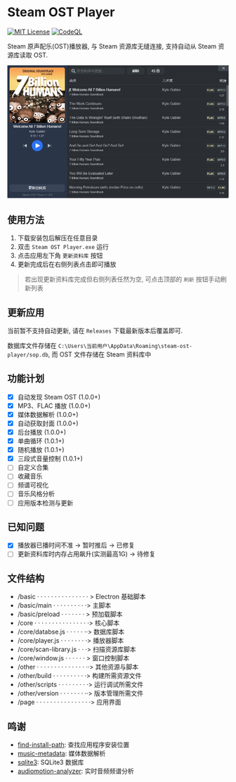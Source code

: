 # Steam OST Player

[![MIT License](https://img.shields.io/badge/license-MIT-blue)](https://opensource.org/licenses/MIT)
[![CodeQL](https://github.com/skay-zhang/steam-ost-player/workflows/CodeQL/badge.svg)](https://github.com/skay-zhang/steam-ost-player/security/code-scanning)

Steam 原声配乐(OST)播放器, 与 Steam 资源库无缝连接, 支持自动从 Steam 资源库读取 OST.

![DEMO](demo.jpg)

## 使用方法

1. 下载安装包后解压在任意目录
2. 双击 `Steam OST Player.exe` 运行
3. 点击应用左下角 `更新资料库` 按钮
4. 更新完成后在右侧列表点击即可播放

> 若出现更新资料库完成但右侧列表任然为空, 可点击顶部的 `刷新` 按钮手动刷新列表

## 更新应用

当前暂不支持自动更新, 请在 `Releases` 下载最新版本后覆盖即可.

数据库文件存储在 `C:\Users\当前用户\AppData\Roaming\steam-ost-player/sop.db`, 而 OST 文件存储在 Steam 资料库中

## 功能计划

* [x] 自动发现 Steam OST (1.0.0+)
* [x] MP3、FLAC 播放 (1.0.0+)
* [x] 媒体数据解析 (1.0.0+)
* [x] 自动获取封面 (1.0.0+)
* [x] 后台播放 (1.0.0+)
* [x] 单曲循环 (1.0.1+)
* [x] 随机播放 (1.0.1+)
* [x] 三段式音量控制 (1.0.1+)
* [ ] 自定义合集
* [ ] 收藏音乐
* [ ] 频谱可视化
* [ ] 音乐风格分析
* [ ] 应用版本检测与更新

## 已知问题

* [x] 播放器已播时间不准 -> 暂时推后 -> 已修复
* [ ] 更新资料库时内存占用飙升(实测最高1G) -> 待修复

## 文件结构

* /basic · · · · · · · · · · · · · · · > Electron 基础脚本
* /basic/main · · · · · · · · · ·> 主脚本
* /basic/preload · · · · · · · > 预加载脚本
* /core · · · · · · · · · · · · · · · ·> 核心脚本
* /core/databse.js · · · · · ··> 数据库脚本
* /core/player.js · · · · · · · ·> 播放器脚本
* /core/scan-library.js · · ·> 扫描资源库脚本
* /core/window.js · · · · · · > 窗口控制脚本
* /other · · · · · · · · · · · · · · ··> 其他资源与脚本
* /other/build · · · · · · · · · ·> 构建所需资源文件
* /other/scripts · · · · · · · · ·> 运行调试所需文件
* /other/version · · · · · · · ··> 版本管理所需文件
* /page · · · · · · · · · · · · · · · ·> 应用界面

## 鸣谢

* [find-install-path](https://www.npmjs.com/package/find-install-path): 查找应用程序安装位置
* [music-metadata](https://www.npmjs.com/package/music-metadata): 媒体数据解析
* [sqlite3](https://www.npmjs.com/package/sqlite3): SQLite3 数据库
* [audiomotion-analyzer](https://www.npmjs.com/package/audiomotion-analyzer): 实时音频频谱分析